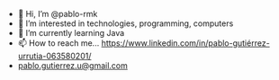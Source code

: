 - 👋 Hi, I’m @pablo-rmk
- 👀 I’m interested in technologies, programming, computers
- 🌱 I’m currently learning Java
- 📫 How to reach me... https://www.linkedin.com/in/pablo-gutiérrez-urrutia-063580201/
- pablo.gutierrez.u@gmail.com

<!---
pablo-rmk/pablo-rmk is a ✨ special ✨ repository because its `README.md` (this file) appears on your GitHub profile.
You can click the Preview link to take a look at your changes.
--->
